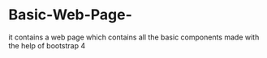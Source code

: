# Basic-Web-Page-
it contains a web page which contains all the basic components made with the help of bootstrap 4
